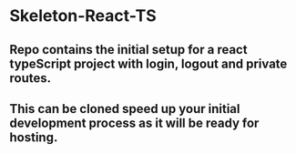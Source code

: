# Skeleton-React-TS

## Repo contains the initial setup for a react typeScript project with login, logout and private routes.

## This can be cloned speed up your initial development process as it will be ready for hosting.